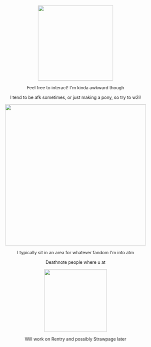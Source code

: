 
<h1 align="center"></[](i)>

</h1>
<p align="center"><img src=https://i.imgur.com/9iyVDJZ.png" width="240">

  
<p align="center"> Feel free to interact! I'm kinda awkward though

<p align="center"> I tend to be afk sometimes, or just making a pony, so try to w2i!
  
</h1>
<p align="center"><img src="https://i.imgur.com/jwCHqkb.png" width=450">

<p align="center"> I typically sit in an area for whatever fandom I'm into atm

<p align="center"> Deathnote people where u at

<p align="center"><img src="https://i.imgur.com/DoRFB81.png" width="200">

<p align="center"> Will work on Rentry and possibly Strawpage later


